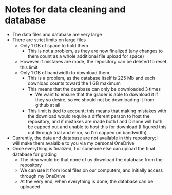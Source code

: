 # Notes for data cleaning and database
* The data files and database are very large
* There are strict limits on large files
    * Only 1 GB of space to hold them
        * This is not a problem, as they are now finalized (any changes to them count as a whole additional file upload for space)
    * However if mistakes are made, the repository can be deleted to reset this limit
    * Only 1 GB of bandwidth to download them
        * This is a problem, as the database itself is 225 Mb and each download counts toward the 1 GB maximum
        * This means that the database can only be downloaded 3 times
            * We want to ensure that the grader is able to download it if they so desire, so we should not be downloading it from github at all
        * This limit is tied to account; this means that making mistakes with the download would require a different person to host the repository, and if mistakes are made both I and Dianne will both be capped out and unable to host this for download (I figured this out through trial and error, so I'm capped on bandwidth)
* Currently, the data and database are not available in this repository; I will make them avaialble to you via my personal OneDrive
* Once everything is finalized, I or someone else can upload the final database for grading
    * The idea would be that none of us download the database from the repository
    * We can use it from local files on our computers, and initially access through my OneDrive
    * At the very end, when everything is done, the database can be uploaded